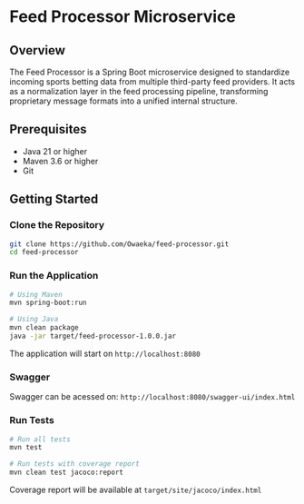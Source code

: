 # Feed Processor Microservice

## Overview

The Feed Processor is a Spring Boot microservice designed to standardize incoming sports betting data from multiple third-party feed providers. It acts as a normalization layer in the feed processing pipeline, transforming proprietary message formats into a unified internal structure.

## Prerequisites

- Java 21 or higher
- Maven 3.6 or higher
- Git

## Getting Started

### Clone the Repository

```bash
git clone https://github.com/Owaeka/feed-processor.git
cd feed-processor
```

### Run the Application

```bash
# Using Maven
mvn spring-boot:run

# Using Java
mvn clean package
java -jar target/feed-processor-1.0.0.jar
```

The application will start on `http://localhost:8080`

### Swagger

Swagger can be acessed on: `http://localhost:8080/swagger-ui/index.html`

### Run Tests

```bash
# Run all tests
mvn test

# Run tests with coverage report
mvn clean test jacoco:report
```

Coverage report will be available at `target/site/jacoco/index.html`